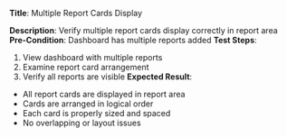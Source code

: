 **Title**: Multiple Report Cards Display

**Description**: Verify multiple report cards display correctly in report area
**Pre-Condition**: Dashboard has multiple reports added
**Test Steps**:
1. View dashboard with multiple reports
2. Examine report card arrangement
3. Verify all reports are visible
**Expected Result**:
- All report cards are displayed in report area
- Cards are arranged in logical order
- Each card is properly sized and spaced
- No overlapping or layout issues